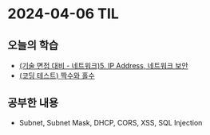 # 2024-04-06 TIL
## 오늘의 학습
- [(기술 면접 대비 - 네트워크)5. IP Address, 네트워크 보안](/기술%20면접%20대비/네트워크/5.%20IP%20Address,%20네트워크%20보안.md)
- [(코딩 테스트) 짝수와 홀수](컴퓨터%20과학%20및%20소프트웨어%20공학/Coding%20Test/프로그래머스/연습문제/짝수와%20홀수.md)

## 공부한 내용
- Subnet, Subnet Mask, DHCP, CORS, XSS, SQL Injection